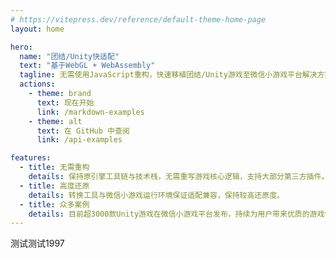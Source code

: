 ```yaml
---
# https://vitepress.dev/reference/default-theme-home-page
layout: home

hero:
  name: "团结/Unity快适配"
  text: "基于WebGL + WebAssembly"
  tagline: 无需使用JavaScript重构，快速移植团结/Unity游戏至微信小游戏平台解决方案。
  actions:
    - theme: brand
      text: 现在开始
      link: /markdown-examples
    - theme: alt
      text: 在 GitHub 中查阅
      link: /api-examples

features:
  - title: 无需重构
    details: 保持原引擎工具链与技术栈，无需重写游戏核心逻辑，支持大部分第三方插件。
  - title: 高度还原
    details: 转换工具与微信小游戏运行环境保证适配兼容，保持较高还原度。
  - title: 众多案例
    details: 目前超3000款Unity游戏在微信小游戏平台发布，持续为用户带来优质的游戏体验。
---
```


测试测试1997
